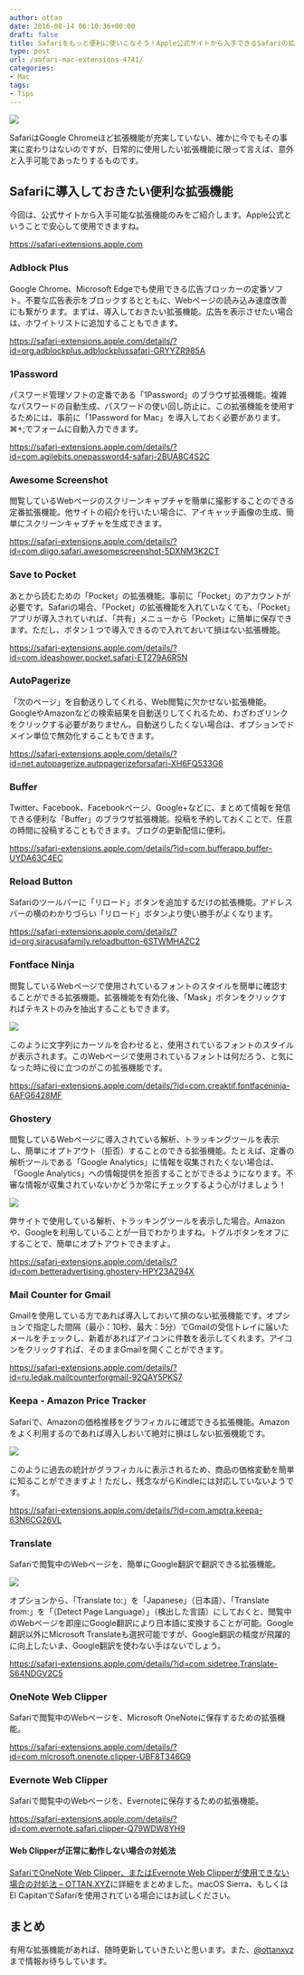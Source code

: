 ```yaml
---
author: ottan
date: 2016-08-14 06:10:36+00:00
draft: false
title: Safariをもっと便利に使いこなそう！Apple公式サイトから入手できるSafariの拡張機能
type: post
url: /safari-mac-extensions-4741/
categories:
- Mac
tags:
- Tips
---
```


![](/images/2016/08/160814-57b001868a4d4.jpg)






SafariはGoogle Chromeほど拡張機能が充実していない、確かに今でもその事実に変わりはないのですが、日常的に使用したい拡張機能に限って言えば、意外と入手可能であったりするものです。





## Safariに導入しておきたい便利な拡張機能





今回は、公式サイトから入手可能な拡張機能のみをご紹介します。Apple公式ということで安心して使用できますね。



https://safari-extensions.apple.com



### Adblock Plus





Google Chrome、Microsoft Edgeでも使用できる広告ブロッカーの定番ソフト。不要な広告表示をブロックするとともに、Webページの読み込み速度改善にも繋がります。まずは、導入しておきたい拡張機能。広告を表示させたい場合は、ホワイトリストに追加することもできます。



https://safari-extensions.apple.com/details/?id=org.adblockplus.adblockplussafari-GRYYZR985A



### 1Password





パスワード管理ソフトの定番である「1Password」のブラウザ拡張機能。複雑なパスワードの自動生成、パスワードの使い回し防止に。この拡張機能を使用するためには、事前に「1Password for Mac」を導入しておく必要があります。⌘+;でフォームに自動入力できます。



https://safari-extensions.apple.com/details/?id=com.agilebits.onepassword4-safari-2BUA8C4S2C



### Awesome Screenshot





閲覧しているWebページのスクリーンキャプチャを簡単に撮影することのできる定番拡張機能。他サイトの紹介を行いたい場合に、アイキャッチ画像の生成、簡単にスクリーンキャプチャを生成できます。



https://safari-extensions.apple.com/details/?id=com.diigo.safari.awesomescreenshot-5DXNM3K2CT



### Save to Pocket





あとから読むための「Pocket」の拡張機能。事前に「Pocket」のアカウントが必要です。Safariの場合、「Pocket」の拡張機能を入れていなくても、「Pocket」アプリが導入されていれば、「共有」メニューから「Pocket」に簡単に保存できます。ただし、ボタン１つで導入できるので入れておいて損はない拡張機能。



https://safari-extensions.apple.com/details/?id=com.ideashower.pocket.safari-ET279A6R5N



### AutoPagerize





「次のページ」を自動送りしてくれる、Web閲覧に欠かせない拡張機能。GoogleやAmazonなどの検索結果を自動送りしてくれるため、わざわざリンクをクリックする必要がありません。自動送りしたくない場合は、オプションでドメイン単位で無効化することもできます。



https://safari-extensions.apple.com/details/?id=net.autopagerize.autppagerizeforsafari-XH6FQ533G6



### Buffer





Twitter、Facebook、Facebookページ、Google+などに、まとめて情報を発信できる便利な「Buffer」のブラウザ拡張機能。投稿を予約しておくことで、任意の時間に投稿することもできます。ブログの更新配信に便利。



https://safari-extensions.apple.com/details/?id=com.bufferapp.buffer-UYDA63C4EC



### Reload Button





Safariのツールバーに「リロード」ボタンを追加するだけの拡張機能。アドレスバーの横のわかりづらい「リロード」ボタンより使い勝手がよくなります。



https://safari-extensions.apple.com/details/?id=org.siracusafamily.reloadbutton-6STWMHAZC2



### Fontface Ninja





閲覧しているWebページで使用されているフォントのスタイルを簡単に確認することができる拡張機能。拡張機能を有効化後、「Mask」ボタンをクリックすればテキストのみを抽出することもできます。





![](/images/2016/08/160814-57b009597bc2d.png)






このように文字列にカーソルを合わせると、使用されているフォントのスタイルが表示されます。このWebページで使用されているフォントは何だろう、と気になった時に役に立つのがこの拡張機能です。



https://safari-extensions.apple.com/details/?id=com.creaktif.fontfaceninja-6AFG6428MF



### Ghostery





閲覧しているWebページに導入されている解析、トラッキングツールを表示し、簡単にオプトアウト（拒否）することのできる拡張機能。たとえば、定番の解析ツールである「Google Analytics」に情報を収集されたくない場合は、「Google Analytics」への情報提供を拒否することができるようになります。不審な情報が収集されていないかどうか常にチェックするよう心がけましょう！





![](/images/2016/08/160814-57b009e5ea4d1.png)






弊サイトで使用している解析、トラッキングツールを表示した場合。Amazonや、Googleを利用していることが一目でわかりますね。トグルボタンをオフにすることで、簡単にオプトアウトできますよ。



https://safari-extensions.apple.com/details/?id=com.betteradvertising.ghostery-HPY23A294X



### Mail Counter for Gmail





Gmailを使用している方であれば導入しておいて損のない拡張機能です。オプションで指定した間隔（最小：10秒、最大：5分）でGmailの受信トレイに届いたメールをチェックし、新着があればアイコンに件数を表示してくれます。アイコンをクリックすれば、そのままGmailを開くことができます。



https://safari-extensions.apple.com/details/?id=ru.ledak.mailcounterforgmail-92QAY5PKS7



### Keepa - Amazon Price Tracker





Safariで、Amazonの価格推移をグラフィカルに確認できる拡張機能。Amazonをよく利用するのであれば導入しおいて絶対に損はしない拡張機能です。





![](/images/2016/10/161012-57fe1f43241fc.png)






このように過去の統計がグラフィカルに表示されるため、商品の価格変動を簡単に知ることができますよ！ただし、残念ながらKindleには対応していないようです。



https://safari-extensions.apple.com/details/?id=com.amptra.keepa-63N6CG26VL



### Translate





Safariで閲覧中のWebページを、簡単にGoogle翻訳で翻訳できる拡張機能。





![](/images/2016/11/161113-5827e2f0ead3d.png)






オプションから、「Translate to:」を「Japanese」（日本語）、「Translate from:」を「（Detect Page Language）」（検出した言語）にしておくと、閲覧中のWebページを即座にGoogle翻訳により日本語に変換することが可能。Google翻訳以外にMicrosoft Translateも選択可能ですが、Google翻訳の精度が飛躍的に向上したいま、Google翻訳を使わない手はないでしょう。



https://safari-extensions.apple.com/details/?id=com.sidetree.Translate-S64NDGV2C5



### OneNote Web Clipper





Safariで閲覧中のWebページを、Microsoft OneNoteに保存するための拡張機能。



https://safari-extensions.apple.com/details/?id=com.microsoft.onenote.clipper-UBF8T346G9



### Evernote Web Clipper





Safariで閲覧中のWebページを、Evernoteに保存するための拡張機能。



https://safari-extensions.apple.com/details/?id=com.evernote.safari.clipper-Q79WDW8YH9






#### Web Clipperが正常に動作しない場合の対処法




[SafariでOneNote Web Clipper、またはEvernote Web Clipperが使用できない場合の対処法 – OTTAN.XYZ](/safari-onenote-evernote-web-clipper-not-working-5887/)に詳細をまとめました。macOS Sierra、もしくはEl CapitanでSafariを使用されている場合にはお試しください。








## まとめ





有用な拡張機能があれば、随時更新していきたいと思います。また、[@ottanxyz](https://twitter.com/ottanxyz)まで情報お待ちしています。
